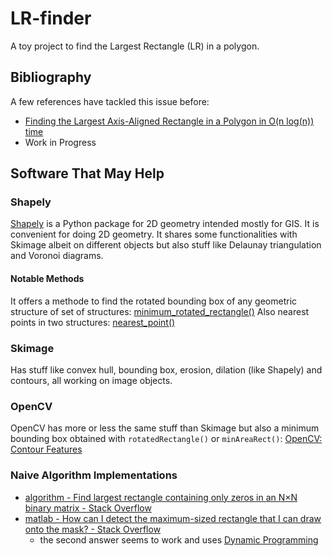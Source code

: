 # LR-finder

A toy project to find the Largest Rectangle (LR) in a polygon.

## Bibliography
A few references have tackled this issue before:
- [Finding the Largest Axis-Aligned Rectangle in a Polygon in O(n log(n)) time](http://citeseerx.ist.psu.edu/viewdoc/summary?doi=10.1.1.20.7210)
- Work in Progress

## Software That May Help

### Shapely
[Shapely](https://shapely.readthedocs.io/en/latest/manual.html) is a Python package for 2D geometry intended mostly for GIS. It is convenient for doing 2D geometry. It shares some functionalities with Skimage albeit on different objects but also stuff like Delaunay triangulation and Voronoi diagrams.

#### Notable Methods
It offers a methode to find the rotated bounding box of any geometric structure of set of structures: [minimum_rotated_rectangle()](https://shapely.readthedocs.io/en/latest/manual.html#object.minimum_rotated_rectangle)
Also nearest points in two structures: [nearest_point()](https://shapely.readthedocs.io/en/latest/manual.html#shapely.ops.nearest_points)

### Skimage
Has stuff like convex hull, bounding box, erosion, dilation (like Shapely) and contours, all working on image objects.

### OpenCV
OpenCV has more or less the same stuff than Skimage but also a minimum bounding box obtained with `rotatedRectangle()` or `minAreaRect()`: [OpenCV: Contour Features](https://docs.opencv.org/3.4/dd/d49/tutorial_py_contour_features.html)

### Naive Algorithm Implementations
- [algorithm - Find largest rectangle containing only zeros in an N×N binary matrix - Stack Overflow](https://stackoverflow.com/questions/2478447/find-largest-rectangle-containing-only-zeros-in-an-n%c3%97n-binary-matrix)
- [matlab - How can I detect the maximum-sized rectangle that I can draw onto the mask? - Stack Overflow](https://stackoverflow.com/questions/30133895/how-can-i-detect-the-maximum-sized-rectangle-that-i-can-draw-onto-the-mask)
    - the second answer seems to work and uses [Dynamic Programming](https://en.wikipedia.org/wiki/Dynamic_programming) 
